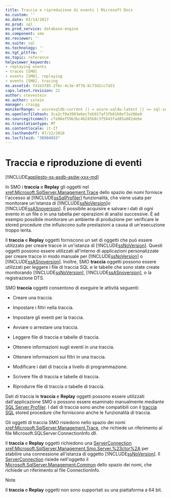 ```yaml
---
title: Traccia e riproduzione di eventi | Microsoft Docs
ms.custom: ''
ms.date: 03/14/2017
ms.prod: sql
ms.prod_service: database-engine
ms.component: smo
ms.reviewer: ''
ms.suite: sql
ms.technology: ''
ms.tgt_pltfrm: ''
ms.topic: reference
helpviewer_keywords:
- replaying events
- traces [SMO]
- events [SMO], replaying
- events [SMO], tracing
ms.assetid: f41b3f85-2f6c-4c3e-9776-8c73d2cc7a53
caps.latest.revision: 21
author: stevestein
ms.author: sstein
manager: craigg
monikerRange: = azuresqldb-current || = azure-sqldw-latest || >= sql-server-2016 || = sqlallproducts-allversions
ms.openlocfilehash: 3ca2cf0a3903e6ec7eb917af3fb8160ef3a266e0
ms.sourcegitcommit: c7a98ef59b3bc46245b8c3f5643fad85a082debe
ms.translationtype: MT
ms.contentlocale: it-IT
ms.lasthandoff: 07/12/2018
ms.locfileid: "38984033"
---
```

# <a name="tracing-and-replaying-events"></a>Traccia e riproduzione di eventi
[!INCLUDE[appliesto-ss-asdb-asdw-xxx-md](../../../includes/appliesto-ss-asdb-asdw-xxx-md.md)]

  In SMO i **traccia** e **Replay** gli oggetti nel <xref:Microsoft.SqlServer.Management.Trace> dello spazio dei nomi fornisce l'accesso al [!INCLUDE[ssSqlProfiler](../../../includes/sssqlprofiler-md.md)] funzionalità, che viene usata per monitorare un'istanza di [!INCLUDE[ssNoVersion](../../../includes/ssnoversion-md.md)]o [!INCLUDE[ssASnoversion](../../../includes/ssasnoversion-md.md)]. È possibile acquisire e salvare i dati di ogni evento in un file o in una tabella per operazioni di analisi successive. È ad esempio possibile monitorare un ambiente di produzione per verificare le stored procedure che influiscono sulle prestazioni a causa di un'esecuzione troppo lenta.  
  
 Il **traccia** e **Replay** oggetti forniscono un set di oggetti che può essere utilizzato per creare tracce in un'istanza di [!INCLUDE[ssNoVersion](../../../includes/ssnoversion-md.md)]. Questi oggetti possono essere utilizzati all'interno di applicazioni personalizzate per creare tracce in modo manuale per [!INCLUDE[ssNoVersion](../../../includes/ssnoversion-md.md)] o [!INCLUDE[ssASnoversion](../../../includes/ssasnoversion-md.md)]. Inoltre, SMO **traccia** oggetti possono essere utilizzati per leggere i file di traccia SQL e le tabelle che sono state create monitorando [!INCLUDE[ssNoVersion](../../../includes/ssnoversion-md.md)], [!INCLUDE[ssASnoversion](../../../includes/ssasnoversion-md.md)], o la registrazione DTS.  
  
 SMO **traccia** oggetti consentono di eseguire le attività seguenti:  
  
-   Creare una traccia.  
  
-   Impostare i filtri nella traccia.  
  
-   Impostare gli eventi per la traccia.  
  
-   Avviare o arrestare una traccia.  
  
-   Leggere file di traccia e tabelle di traccia.  
  
-   Ottenere informazioni sugli eventi in una traccia.  
  
-   Ottenere informazioni sui filtri in una traccia.  
  
-   Modificare i dati di traccia a livello di programmazione.  
  
-   Scrivere file di traccia e tabelle di traccia.  
  
-   Riprodurre file di traccia o tabelle di traccia.  
  
 Dati di traccia le **traccia** e **Replay** oggetti possono essere utilizzati dall'applicazione SMO o possono essere esaminato manualmente mediante [SQL Server Profiler](../../../tools/sql-server-profiler/sql-server-profiler.md). I dati di traccia sono anche compatibili con il [traccia SQL](../../../relational-databases/sql-trace/sql-trace.md) stored procedure che forniscono anche le funzionalità di traccia.  
  
 Gli oggetti di traccia SMO risiedono nello spazio dei nomi <xref:Microsoft.SqlServer.Management.Trace>, che richiede un riferimento al file Microsoft.SQLServer.ConnectionInfo.dll.  
  
 Il **traccia** e **Replay** oggetti richiedono una [ServerConnection](https://msdn.microsoft.com/library/microsoft.sqlserver.management.common.serverconnection.aspx) <xref:Microsoft.SqlServer.Management.Smo.Server.%23ctor%2A> per stabilire una connessione all'istanza di oggetto [!INCLUDE[ssNoVersion](../../../includes/ssnoversion-md.md)]. Il [ServerConnection](https://msdn.microsoft.com/library/microsoft.sqlserver.management.common.serverconnection.aspx) risiede nell'oggetto il [Microsoft.SqlServer.Management.Common](https://msdn.microsoft.com/library/microsoft.sqlserver.management.common) dello spazio dei nomi, che richiede un riferimento al file ConnectionInfo.  
  
> [!NOTE]  
>  Il **traccia** e **Replay** oggetti non sono supportati su una piattaforma a 64 bit.  
  
  
